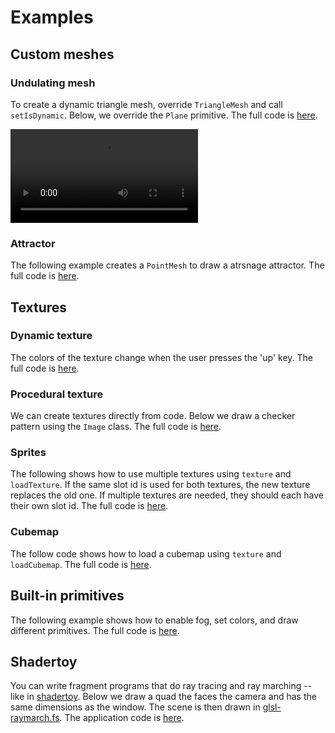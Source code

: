 # Examples

## Custom meshes

### Undulating mesh

To create a dynamic triangle mesh, override `TriangleMesh` and call `setIsDynamic`. Below, we override the `Plane` primitive. The full code is [here](https://github.com/alinen/agl/blob/main/examples/undulate.cpp).

<video controls>
  <source src="movie.mp4" type="video/mov">
  Your browser does not support the video tag.
</video> 

### Attractor

The following example creates a `PointMesh` to draw a atrsnage attractor. The full code is [here](https://github.com/alinen/agl/blob/main/examples/attractor.cpp).

## Textures

### Dynamic texture

The colors of the texture change when the user presses the 'up' key. The full code is [here](https://github.com/alinen/agl/blob/main/examples/texture.cpp).

### Procedural texture

We can create textures directly from code. Below we draw a checker pattern using the `Image` class. The full code is [here](https://github.com/alinen/agl/blob/main/examples/checker.cpp).

### Sprites

The following shows how to use multiple textures using `texture` and `loadTexture`. If the same slot id is used for both textures, the new texture replaces the old one. If multiple textures are needed, they should each have their own slot id. The full code is [here](https://github.com/alinen/agl/blob/main/examples/sprites.cpp).

### Cubemap

The follow code shows how to load a cubemap using `texture` and `loadCubemap`. The full code is [here]().

## Built-in primitives

The following example shows how to enable fog, set colors, and draw different primitives. The full code is [here](https://github.com/alinen/agl/blob/main/examples/shapes.cpp).

## Shadertoy

You can write fragment programs that do ray tracing and ray marching -- like in [shadertoy](https://www.shadertoy.com). Below we draw a quad the faces the camera and has the same dimensions as the window. The scene is then drawn in [glsl-raymarch.fs](https://github.com/alinen/agl/blob/main/shaders/glsl-raymarch.fs). The application code is [here](https://github.com/alinen/agl/blob/main/examples/shadertoy.cpp).

